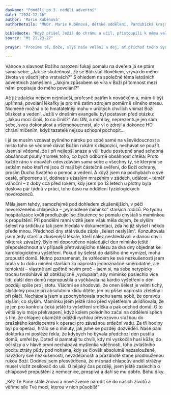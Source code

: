 ```yaml
---
dayName: "Pondělí po 3. neděli adventní"
date: "2024-12-16"
author: 'Marie Kuběnová'
authorDetails: "MUDr. Marie Kuběnová, dětské oddělení, Pardubická krajská nemocnice"

bibleQuote: "Když přišel Ježíš do chrámu a učil, přistoupili k němu velekněží a starší lidu s otázkou: „Jakou mocí děláš tyto věci? Kdo ti k tomu dal plnou moc?“ Ježíš jim odpověděl: „Také já se vás zeptám na jednu věc. Když mi na ni odpovíte, i já vám řeknu, jakou mocí dělám tyto věci. Odkud byl Janův křest? Z nebe, anebo od lidí?“ Ale oni mezi sebou uvažovali: „Řeknemeli »z nebe«, namítne nám: »Proč jste mu tedy neuvěřili?« Řekneme-li však »od lidí«, musíme se bát lidu, protože všichni pokládají Jana za proroka.“ Odpověděli tedy Ježíšovi: „Nevíme.“ A on jim řekl: „Ani já vám nepovím, jakou mocí tyto věci dělám.“"
source: "Mt 21,23-27"

prayer: "Prosíme tě, Bože, slyš naše volání a dej, ať příchod tvého Syna mezi nás osvítí temnoty našeho srdce. Neboť on s tebou v jednotě Ducha Svatého žije a kraluje po všechny věky věků. Amen."

---
```


Vánoce a slavnost Božího narození ťukají pomalu na dveře a já se ptám sama sebe: „Jak se skutečnost, že se Bůh stal člověkem, vrývá do mého života ve všech jeho vrstvách?“ S ohledem na společné téma letošních adventních zamyšlení: „Jakým způsobem se víra v Boží přítomnost mezi námi propisuje do mého povolání?“

Ač již zdaleka nejsem nejmladší, profesně patřím k nováčkům a, mám-li být upřímná, povolání lékařky je pro mě zatím zdrojem poměrně silného stresu. Nicméně možná o to hmatatelněji mohu v určitých chvílích vnímat Boží blízkost a vedení. Ježíš v dnešním evangeliu byl postaven před otázku: „Jakou mocí činíš, to co činíš?“ Ani ON, a mohl by, neprezentuje jen sám sebe, svou dokonalost a všemohoucnost, ale ví o zdroji a dokonce HO chrání mlčením, když tazatelé nejsou schopni pochopit…

I já se musím vzdávat pyšného nároku po sobě samé na vševědoucnost a místo toho se vědomě dávat Božím rukám k dispozici, nechávat se použít. Jsem si vědomá, že i při nejlepší snaze a vůli budu postupně snad schopná obsáhnout pouhý zlomek toho, co bych odborně obsáhnout chtěla. Proto každé ráno v obavách odevzdávám sama sebe a všechny ty, se kterými se setkám nebo kteří mi jsou či mají být částečně svěřeni, do Boží ochrany, prosím Ducha Svatého o pomoc a vedení. A když jsem na pochybách o své cestě, připomenu si, dodnes s užaslým mrazením v zádech, událost – téměř vánoční – z doby cca před rokem, kdy jsem po 13 letech u plotny byla doslova pár týdnů v práci, toho času na oddělení fyziologických novorozenců.

Měla jsem tehdy, samozřejmě pod dohledem zkušenějších, v péči novorozeného chlapečka – „vymodlené miminko“ starších rodičů. Po týdnu hospitalizace kvůli prodlužující se žloutence se pomalu chystali s maminkou k propuštění. Při pondělní ranní vizitě jsem však měla dojem, že slyším šelest na srdíčku a tak jsem hledala v dokumentaci, zda ho již slyšel i někdo přede mnou. Předchozí dny stál všude zápis „šelest neslyším“. Konzultovala jsem tedy starší a zkušenější lékaře, kteří nález neshledávali v danou chvíli nikterak závažný. Bylo mi doporučeno následující den miminko ještě přeposlechnout a v případě přetrvávajícího nálezu za dva dny objednat ke kardiologickému vyšetření. Pokud by šelest do dalšího dne vymizel, mohu propustit domů. Nutno poznamenat, že vzhledem ke své nezkušenosti jsem brala v tu dobu mínění starších za naprosto jednoznačně směrodatné, ale tentokrát – vlastně ani zpětně nevím proč – jsem si, na sebe netypicky trochu tvrdohlavě až obtěžujícně „vydupala“, aby miminko poslechlo více lidí, další den domů nepropustila a vyčkávala na kardio vyšetření o den později spíše pro jistotu. Všichni se shodovali, že onen šelest je velmi tichý, slyšitelný pouze při absolutním klidu dítěte, jen mi přišel naprosto zřetelný i při pláči. Nechápala jsem a zpochybňovala trochu sama sobě, že opravdu slyším, co slyším. Maminku jsem ještě ráno před vyšetřením uklidňovala, že je jen pro kontrolu čeká ještě to vyšetření srdíčka a pak odchod domů. O to větší bylo moje překvapení, když kolem poledního začal na oddělení spěch s tím, že chlapec okamžitě odjíždí rychlou převozovou službou do pražského kardiocentra k operaci pro závažnou srdeční vadu. Za tři hodiny byl po operaci, hrálo se o minuty, jak jsme se později dozvěděli. Naše paní doktorka mi posléze řekla, že kdybych ho bývala předchozí den pustila domů, umřel by. Doteď si pamatuji tu chvíli, kdy mi vyskočila husí kůže, do očí slzy a v hlavě první nechápavá myšlenka vděčnosti, toho zvláštního pocitu ztráty půdy pod nohama, kdy se člověk absolutně nezaslouženě, navzdory své nezkušenosti, nevzdělanosti a prázdnotě stane prodlouženou rukou Boží. Dodnes jsem přesvědčená, že mi snad chlapcův anděl strážný musel vložit zesilovač do uší. O nějaký čas později, jsem ještě zaslechla o chlapcově propuštění z nemocnice, prospívá a daří se mu dobře. Bohu díky.

„Kéž Tě Pane stále znovu a nově zveme narodit se do našich životů a věříme síle Tvé moci, kterou v nich působíš!“


